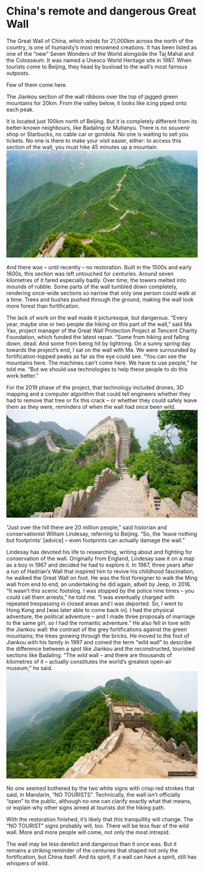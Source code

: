 # China's remote and dangerous Great Wall

The Great Wall of China, which winds for 21,000km across the north of the country, is one of humanity’s most renowned creations. It has been listed as one of the “new” Seven Wonders of the World alongside the Taj Mahal and the Colosseum. It was named a Unesco World Heritage site in 1987. When tourists come to Beijing, they head by busload to the wall’s most famous outposts. 

Few of them come here.

The Jiankou section of the wall ribbons over the top of jagged green mountains for 20km. From the valley below, it looks like icing piped onto each peak.

It is located just 100km north of Beijing. But it is completely different from its better-known neighbours, like Badaling or Mutianyu. There is no souvenir shop or Starbucks, no cable car or gondola. No one is waiting to sell you tickets. No one is there to make your visit easier, either: to access this section of the wall, you must hike 45 minutes up a mountain.
![Branching](bfbfb.jpg)

And there was – until recently – no restoration. Built in the 1500s and early 1600s, this section was left untouched for centuries. Around seven kilometres of it fared especially badly. Over time, the towers melted into mounds of rubble. Some parts of the wall tumbled down completely, rendering once-wide sections so narrow that only one person could walk at a time. Trees and bushes pushed through the ground, making the wall look more forest than fortification.

The lack of work on the wall made it picturesque, but dangerous. “Every year, maybe one or two people die hiking on this part of the wall,” said Ma Yao, project manager of the Great Wall Protection Project at Tencent Charity Foundation, which funded the latest repair. “Some from hiking and falling down, dead. And some from being hit by lightning. 
On a sunny spring day towards the project’s end, I sat on the wall with Ma. We were surrounded by fortification-topped peaks as far as the eye could see. “You can see the mountains here. The machines can’t come here. We have to use people,” he told me. “But we should use technologies to help these people to do this work better.”

For the 2019 phase of the project, that technology included drones, 3D mapping and a computer algorithm that could tell engineers whether they had to remove that tree or fix this crack – or whether they could safely leave them as they were, reminders of when the wall had once been wild.
![Branching](ngfngng.jpg)

“Just over the hill there are 20 million people,” said historian and conservationist William Lindesay, referring to Beijing. “So, the ‘leave nothing but footprints’ [advice] – even footprints can actually damage the wall.”

Lindesay has devoted his life to researching, writing about and fighting for conservation of the wall. Originally from England, Lindesay saw it on a map as a boy in 1967 and decided he had to explore it. In 1987, three years after a run of Hadrian’s Wall that inspired him to revive his childhood fascination, he walked the Great Wall on foot. He was the first foreigner to walk the Ming wall from end to end, an undertaking he did again, albeit by Jeep, in 2016. “It wasn’t this scenic footslog. I was stopped by the police nine times – you could call them arrests,” he told me. “I was eventually charged with repeated trespassing in closed areas and I was deported. So, I went to Hong Kong and [was later able to come back in]. I had the physical adventure, the political adventure – and I made three proposals of marriage to the same girl, so I had the romantic adventure.”
He also fell in love with the Jiankou wall: the contrast of the grey fortifications against the green mountains; the trees growing through the bricks. He moved to the foot of Jiankou with his family in 1997 and coined the term “wild wall” to describe the difference between a spot like Jiankou and the reconstructed, touristed sections like Badaling. “The wild wall – and there are thousands of kilometres of it – actually constitutes the world’s greatest open-air museum,” he said.
![Branching](p08m61y0.jpg)

No one seemed bothered by the two white signs with crisp red strokes that said, in Mandarin, “NO TOURISTS”. Technically, the wall isn’t officially “open” to the public, although no one can clarify exactly what that means, or explain why other signs aimed at tourists dot the hiking path.

With the restoration finished, it’s likely that this tranquillity will change. The “NO TOURIST” signs probably will, too. There will be less fear of the wild wall. More and more people will come, not only the most intrepid.

The wall may be less derelict and dangerous than it once was. But it remains a striking reminder of the centuries that shaped not only the fortification, but China itself. And its spirit, if a wall can have a spirit, still has whispers of wild.
